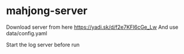 # mahjong-server

Download server from here https://yadi.sk/d/f2e7KFl6cGe_Lw
And use data/config.yaml

Start the log server before run